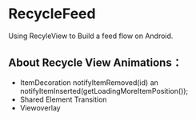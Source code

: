 # RecycleFeed
Using RecyleView to Build a feed flow on Android.

## About Recycle View Animations：
* ItemDecoration notifyItemRemoved(id) an notifyItemInserted(getLoadingMoreItemPosition());
* Shared Element Transition
* Viewoverlay
